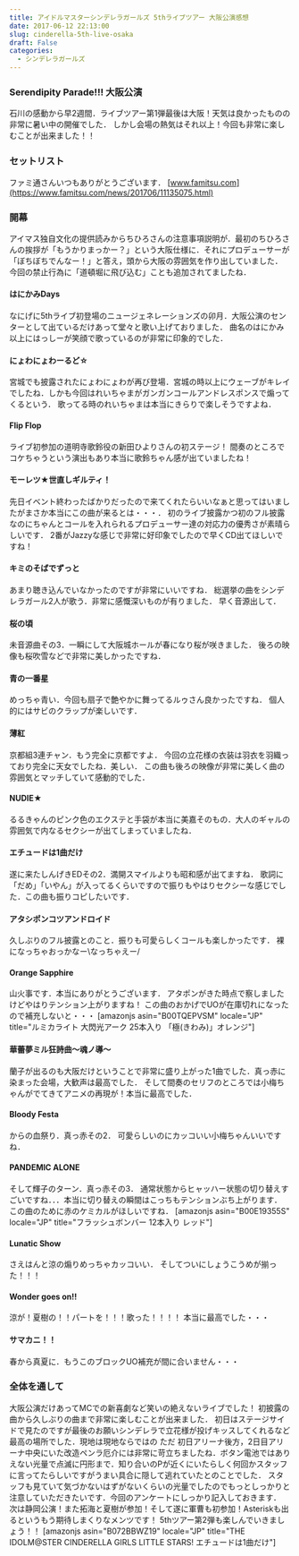 ```yaml
---
title: アイドルマスターシンデレラガールズ 5thライブツアー 大阪公演感想
date: 2017-06-12 22:13:00
slug: cinderella-5th-live-osaka
draft: False
categories:
  - シンデレラガールズ
---
```


### Serendipity Parade!!! 大阪公演

石川の感動から早2週間．ライブツアー第1弾最後は大阪！天気は良かったものの非常に暑い中の開催でした． しかし会場の熱気はそれ以上！今回も非常に楽しむことが出来ました！！ 

### セットリスト

ファミ通さんいつもありがとうございます．  [www.famitsu.com](https://www.famitsu.com/news/201706/11135075.html)

### 開幕

アイマス独自文化の提供読みからちひろさんの注意事項説明が．最初のちひろさんの挨拶が「もうかりまっかー？」という大阪仕様に．それにプロデューサーが「ぼちぼちでんなー！」と答え，頭から大阪の雰囲気を作り出していました． 今回の禁止行為に「道頓堀に飛び込む」ことも追加されてましたね． 

#### はにかみDays

なにげに5thライブ初登場のニュージェネレーションズの卯月．大阪公演のセンターとして出ているだけあって堂々と歌い上げておりました． 曲名のはにかみ以上にはっしーが笑顔で歌っているのが非常に印象的でした． 

#### にょわにょわーるど☆

宮城でも披露されたにょわにょわが再び登場．宮城の時以上にウェーブがキレイでしたね．しかも今回はれいちゃまがガンガンコールアンドレスポンスで煽ってくるという． 歌ってる時のれいちゃまは本当にきらりで楽しそうですよね． 

#### Flip Flop

ライブ初参加の道明寺歌鈴役の新田ひよりさんの初ステージ！ 間奏のところでコケちゃうという演出もあり本当に歌鈴ちゃん感が出ていましたね！ 

#### モーレツ★世直しギルティ！

先日イベント終わったばかりだったので来てくれたらいいなぁと思ってはいましたがまさか本当にこの曲が来るとは・・・． 初のライブ披露かつ初のフル披露なのにちゃんとコールを入れられるプロデューサー達の対応力の優秀さが素晴らしいです． 2番がJazzyな感じで非常に好印象でしたので早くCD出てほしいですね！ 

#### キミのそばでずっと

あまり聴き込んでいなかったのですが非常にいいですね． 総選挙の曲をシンデレラガール2人が歌う．非常に感慨深いものが有りました． 早く音源出して． 

#### 桜の頃

未音源曲その3．一瞬にして大阪城ホールが春になり桜が咲きました． 後ろの映像も桜吹雪などで非常に美しかったですね． 

#### 青の一番星

めっちゃ青い．今回も扇子で艶やかに舞ってるルゥさん良かったですね． 個人的にはサビのクラップが楽しいです． 

#### 薄紅

京都組3連チャン．もう完全に京都ですよ． 今回の立花様の衣装は羽衣を羽織っており完全に天女でしたね．美しい． この曲も後ろの映像が非常に美しく曲の雰囲気とマッチしていて感動的でした． 

#### NUDIE★

るるきゃんのピンク色のエクステと手袋が本当に美嘉そのもの．大人のギャルの雰囲気で内なるセクシーが出てしまっていましたね． 

#### エチュードは1曲だけ

遂に来たしんげきEDその2．満開スマイルよりも昭和感が出てますね． 歌詞に「だめ」「いやん」が入ってるくらいですので振りもやはりセクシーな感じでした．この曲も振りコピしたいです． 

#### アタシポンコツアンドロイド

久しぶりのフル披露とのこと．振りも可愛らしくコールも楽しかったです． 裸になっちゃおっかなー\なっちゃえー/ 

#### Orange Sapphire

山火事です．本当にありがとうございます． アタポンがきた時点で察しましたけどやはりテンション上がりますね！ この曲のおかげでUOが在庫切れになったので補充しないと・・・ [amazonjs asin="B00TQEPVSM" locale="JP" title="ルミカライト 大閃光アーク 25本入り 「極(きわみ)」オレンジ"] 

#### 華蕾夢ミル狂詩曲〜魂ノ導〜

蘭子が出るのも大阪だけということで非常に盛り上がった1曲でした．真っ赤に染まった会場，大歓声は最高でした． そして間奏のセリフのところでは小梅ちゃんがでてきてアニメの再現が！本当に最高でした． 

#### Bloody Festa

からの血祭り．真っ赤その2． 可愛らしいのにカッコいい小梅ちゃんいいですね． 

#### PANDEMIC ALONE

そして輝子のターン．真っ赤その3． 通常状態からヒャッハー状態の切り替えすごいですね．．．本当に切り替えの瞬間はこっちもテンションぶち上がります． この曲のために赤のケミカルがほしいですね． [amazonjs asin="B00E19355S" locale="JP" title="フラッシュボンバー 12本入り レッド"] 

####  Lunatic Show

さえはんと涼の煽りめっちゃカッコいい． そしてついにしょうこうめが揃った！！！ 

####  Wonder goes on!!

涼が！夏樹の！！パートを！！！歌った！！！！ 本当に最高でした・・・ 

#### サマカニ！！

春から真夏に．もうこのブロックUO補充が間に合いません・・・ 

###  全体を通して

大阪公演だけあってMCでの新喜劇など笑いの絶えないライブでした！ 初披露の曲から久しぶりの曲まで非常に楽しむことが出来ました． 初日はステージサイドで見たのですが最後のお願いシンデレラで立花様が投げキッスしてくれるなど最高の場所でした．現地は現地ならではの ただ 初日アリーナ後方，2日目アリーナ中央にいた改造ペンラ厄介には非常に苛立ちましたね．ボタン電池ではありえない光量で点滅に円形まで．知り合いのPが近くにいたらしく何回かスタッフに言ってたらしいですがうまい具合に隠して逃れていたとのことでした． スタッフも見ていて気づかないはずがないくらいの光量でしたのでもっとしっかりと注意していただきたいです．今回のアンケートにしっかり記入しておきます． 次は静岡公演！また拓海と夏樹が参加！そして遂に軍曹も初参加！Asteriskも出るというもう期待しまくりなメンツです！ 5thツアー第2弾も楽しんでいきましょう！！ [amazonjs asin="B072BBWZ19" locale="JP" title="THE IDOLM@STER CINDERELLA GIRLS LITTLE STARS! エチュードは1曲だけ"]
